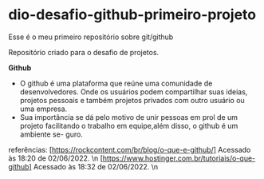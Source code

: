 # dio-desafio-github-primeiro-projeto
Esse é o meu primeiro repositório sobre git/github

Repositório criado para o desafio de projetos.

**Github**
 - O github é uma plataforma que reúne uma comunidade de desenvolvedores. Onde os usuários podem
compartilhar suas ideias, projetos pessoais e também projetos privados
com outro usuário ou uma empresa.
 - Sua importância se dá pelo motivo de unir pessoas em prol de um projeto
facilitando o trabalho em equipe,além disso, o github é um ambiente se-
guro.


referências:
[https://rockcontent.com/br/blog/o-que-e-github/] Acessado às 18:20 de 02/06/2022. \n
[https://www.hostinger.com.br/tutoriais/o-que-github] Acessado às 18:32 de 02/06/2022. \n

